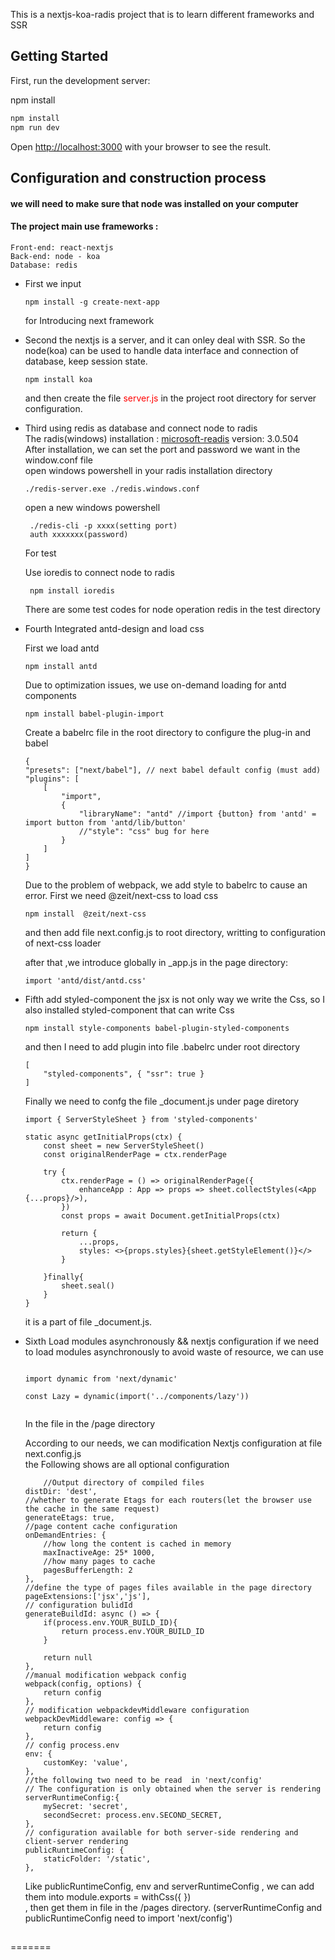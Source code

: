 
This is a nextjs-koa-radis project that is to learn different frameworks and  SSR

## Getting Started

First, run the development server:

npm install


```bash
npm install
npm run dev
```

Open [http://localhost:3000](http://localhost:3000) with your browser to see the result.

## Configuration and construction process
#### we will need to make sure that node was installed on your computer

#### The project main use frameworks :   
    Front-end: react-nextjs  
    Back-end: node - koa  
    Database: redis  

- First we input  
    ```
    npm install -g create-next-app   
    ```  

  
    for Introducing next framework  

- Second the nextjs is a server, and it can onley deal with SSR. So the node(koa) can be used to handle data interface and connection of database, keep session state.   
    ```
    npm install koa   
    ```
  
    and then create the file <span style="color:red;">server.js</span> in the project root directory for server configuration.

- Third using redis as database and connect node to radis  
    The radis(windows) installation : [microsoft-readis](https://github.com/microsoftarchive/redis/releases) version: 3.0.504  
    After installation, we can set the port and password we want in the window.conf file  
    open windows powershell in your radis installation directory     

    ```
    ./redis-server.exe ./redis.windows.conf
    ```



    open a new windows powershell   

    ```
     ./redis-cli -p xxxx(setting port)
     auth xxxxxxx(password)
    ```  
    For test  

    Use ioredis to connect node to radis  
    ```
     npm install ioredis
    ```

    There are some test codes for node operation redis in the test directory    

- Fourth Integrated antd-design and load css

    First we load antd   
    ```
    npm install antd
    ```  

    Due to optimization issues, we use on-demand loading for antd components  
    ```  
    npm install babel-plugin-import
    ```  

    Create a babelrc file in the root directory to configure the plug-in and babel  
    ```  
    {
    "presets": ["next/babel"], // next babel default config (must add)
    "plugins": [
        [
            "import",
            {
                "libraryName": "antd" //import {button} from 'antd' =  import button from 'antd/lib/button'
                //"style": "css" bug for here 
            }
        ]
    ]
    }
    ```  



    Due to the problem of webpack, we add style to babelrc to cause an error. 
    First we need @zeit/next-css to load css  
    ```
    npm install  @zeit/next-css
    ```  
    and then add file next.config.js to root directory, writting to configuration of next-css loader  

    
    after that ,we introduce globally in _app.js in the page directory:  
    ```  
    import 'antd/dist/antd.css'
    ```  

- Fifth add styled-component
    the jsx is not only way we write the Css, so I also installed styled-component that can write Css  

    ```  
    npm install style-components babel-plugin-styled-components  

    ```  
    and then I need to add plugin into file .babelrc under root directory  

    ```  
    [  
        "styled-components", { "ssr": true }  
    ]  
    ```  
    Finally we need to confg the file _document.js under page diretory  

    ```  
    import { ServerStyleSheet } from 'styled-components'

    static async getInitialProps(ctx) {
        const sheet = new ServerStyleSheet()
        const originalRenderPage = ctx.renderPage

        try {
            ctx.renderPage = () => originalRenderPage({
                enhanceApp : App => props => sheet.collectStyles(<App {...props}/>),
            })
            const props = await Document.getInitialProps(ctx)

            return {
                ...props,
                styles: <>{props.styles}{sheet.getStyleElement()}</>
            }

        }finally{
            sheet.seal()
        }
    }  
    ```  
    it is a part of file _document.js.  


- Sixth Load modules asynchronously && nextjs configuration 
    if we need to load modules asynchronously to avoid waste of resource, we can use  
    ```  

    import dynamic from 'next/dynamic'  

    const Lazy = dynamic(import('../components/lazy'))  


    ```  
    In the file in the /page directory  



    According to our needs, we can modification Nextjs configuration at file next.config.js  
    the Following shows are all optional configuration  

    ```  
        //Output directory of compiled files  
    distDir: 'dest',  
    //whether to generate Etags for each routers(let the browser use the cache in the same request)  
    generateEtags: true,  
    //page content cache configuration  
    onDemandEntries: {  
        //how long the content is cached in memory  
        maxInactiveAge: 25* 1000,  
        //how many pages to cache  
        pagesBufferLength: 2  
    },  
    //define the type of pages files available in the page directory   
    pageExtensions:['jsx','js'],  
    // configuration bulidId  
    generateBuildId: async () => {  
        if(process.env.YOUR_BUILD_ID){  
            return process.env.YOUR_BUILD_ID  
        }  
  
        return null  
    },  
    //manual modification webpack config  
    webpack(config, options) {  
        return config  
    },  
    // modification webpackdevMiddleware configuration  
    webpackDevMiddleware: config => {  
        return config  
    },  
    // config process.env  
    env: {  
        customKey: 'value',  
    },  
    //the following two need to be read  in 'next/config'  
    // The configuration is only obtained when the server is rendering  
    serverRuntimeConfig:{  
        mySecret: 'secret',  
        secondSecret: process.env.SECOND_SECRET,  
    },  
    // configuration available for both server-side rendering and client-server rendering  
    publicRuntimeConfig: {  
        staticFolder: '/static',  
    },  
  
    ```    
    Like publicRuntimeConfig, env and serverRuntimeConfig , we can add them into module.exports = withCss({ })  
    , then get them in file in the /pages directory. (serverRuntimeConfig and publicRuntimeConfig need to import 'next/config')  
 

## 

=======

